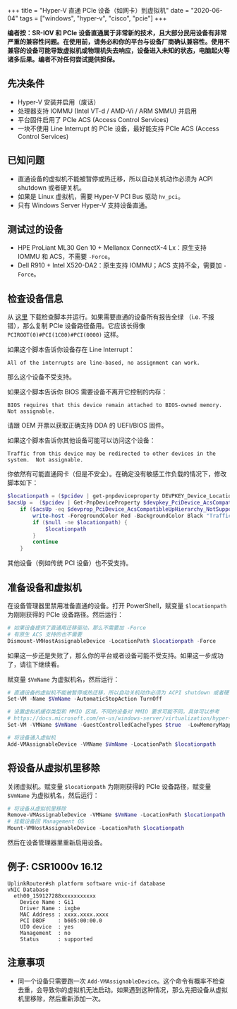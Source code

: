 +++
title = "Hyper-V 直通 PCIe 设备（如网卡）到虚拟机"
date = "2020-06-04"
tags = ["windows", "hyper-v", "cisco", "pcie"]
+++

**编者按：SR-IOV 和 PCIe 设备直通属于非常新的技术，且大部分民用设备有非常严重的兼容性问题。在使用前，请务必和你的平台与设备厂商确认兼容性。使用不兼容的设备可能导致虚拟机或物理机失去响应，设备进入未知的状态，电脑起火等诸多后果。编者不对任何尝试提供担保。**

## 先决条件

- Hyper-V 安装并启用（废话）
- 处理器支持 IOMMU (Intel VT-d / AMD-Vi / ARM SMMU) 并启用
- 平台固件启用了 PCIe ACS (Access Control Services)
- 一块不使用 Line Interrupt 的 PCIe 设备，最好能支持 PCIe ACS (Access Control Services)

## 已知问题

- 直通设备的虚拟机不能被暂停或热迁移，所以自动关机动作必须为 ACPI shutdown 或者硬关机。
- 如果是 Linux 虚拟机，需要 Hyper-V PCI Bus 驱动 `hv_pci`。
- 只有 Windows Server Hyper-V 支持设备直通。

## 测试过的设备

- HPE ProLiant ML30 Gen 10 + Mellanox ConnectX-4 Lx：原生支持 IOMMU 和 ACS，不需要 `-Force`。
- Dell R910 + Intel X520-DA2：原生支持 IOMMU；ACS 支持不全，需要加 `-Force`。

## 检查设备信息

从 [这里](https://github.com/MicrosoftDocs/Virtualization-Documentation/blob/live/hyperv-tools/DiscreteDeviceAssignment/SurveyDDA.ps1) 下载检查脚本并运行。如果需要直通的设备所有报告全绿 （i.e. 不报错），那么复制 PCIe 设备路径备用。它应该长得像 `PCIROOT(0)#PCI(1C00)#PCI(0000)` 这样。

如果这个脚本告诉你设备存在 Line Interrupt：

```
All of the interrupts are line-based, no assignment can work.
```

那么这个设备不受支持。

如果这个脚本告诉你 BIOS 需要设备不离开它控制的内存：

```
BIOS requires that this device remain attached to BIOS-owned memory.  Not assignable.
```

请跟 OEM 开票以获取正确支持 DDA 的 UEFI/BIOS 固件。

如果这个脚本告诉你其他设备可能可以访问这个设备：

```
Traffic from this device may be redirected to other devices in the system.  Not assignable.
```

你依然有可能直通网卡（但是不安全）。在确定没有敏感工作负载的情况下，修改脚本如下：

```powershell
$locationpath = ($pcidev | get-pnpdeviceproperty DEVPKEY_Device_LocationPaths).data[0]
$acsUp =  ($pcidev | Get-PnpDeviceProperty $devpkey_PciDevice_AcsCompatibleUpHierarchy).Data
    if ($acsUp -eq $devprop_PciDevice_AcsCompatibleUpHierarchy_NotSupported) {
        write-host -ForegroundColor Red -BackgroundColor Black "Traffic from this device may be redirected to other devices in the system.  Not assignable."
        if ($null -ne $locationpath) {
            $locationpath
        }
        continue
    }
```

其他设备（例如传统 PCI 设备）也不受支持。

## 准备设备和虚拟机

在设备管理器里禁用准备直通的设备。打开 PowerShell，赋变量 `$locationpath` 为刚刚获得的 PCIe 设备路径。然后运行：

```powershell
# 如果设备提供了直通用迁移驱动，那么不需要加 -Force
# 有原生 ACS 支持的也不需要
Dismount-VMHostAssignableDevice -LocationPath $locationpath -Force
```

如果这一步还是失败了，那么你的平台或者设备可能不受支持。如果这一步成功了，请往下继续看。

赋变量 `$VmName` 为虚拟机名，然后运行：

```powershell
# 直通设备的虚拟机不能被暂停或热迁移，所以自动关机动作必须为 ACPI shutdown 或者硬关机
Set-VM -Name $VmName -AutomaticStopAction TurnOff

# 设置虚拟机缓存类型和 MMIO 区域。不同的设备对 MMIO 要求可能不同，具体可以参考
# https://docs.microsoft.com/en-us/windows-server/virtualization/hyper-v/plan/plan-for-deploying-devices-using-discrete-device-assignment
Set-VM -VMName $VmName -GuestControlledCacheTypes $true  -LowMemoryMappedIoSpace 3Gb -HighMemoryMappedIoSpace 33280Mb

# 将设备通入虚拟机
Add-VMAssignableDevice -VMName $VmName -LocationPath $locationpath
```

## 将设备从虚拟机里移除

关闭虚拟机。赋变量 `$locationpath` 为刚刚获得的 PCIe 设备路径，赋变量 `$VmName` 为虚拟机名，然后运行：

```powershell
# 将设备从虚拟机里移除
Remove-VMAssignableDevice -VMName $VmName -LocationPath $locationpath
# 挂载设备回 Management OS
Mount-VMHostAssignableDevice -LocationPath $locationpath
```

然后在设备管理器里重新启用设备。

## 例子: CSR1000v 16.12

```
UplinkRouter#sh platform software vnic-if database
vNIC Database
  eth00_159127288xxxxxxxxxxx
    Device Name : Gi1
    Driver Name : ixgbe
    MAC Address : xxxx.xxxx.xxxx
    PCI DBDF    : b605:00:00.0
    UIO device  : yes
    Management  : no
    Status      : supported
```

## 注意事项

- 同一个设备只需要跑一次 `Add-VMAssignableDevice`。这个命令有概率不检查去重，会导致你的虚拟机无法启动。如果遇到这种情况，那么先把设备从虚拟机里移除，然后重新添加一次。
